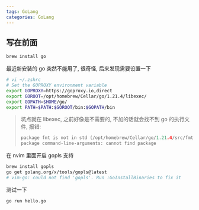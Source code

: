 ```yaml
---
tags: GoLang
categories: GoLang
---
```


## 写在前面

```bash
brew install go
```



最近新安装的 go 突然不能用了, 很奇怪, 后来发现需要设置一下

```bash
# vi ~/.zshrc
# Set the GOPROXY environment variable
export GOPROXY=https://goproxy.io,direct
export GOROOT=/opt/homebrew/Cellar/go/1.21.4/libexec/
export GOPATH=$HOME/go/
export PATH=$PATH:$GOROOT/bin:$GOPATH/bin
```

>   坑点就在 libexec, 之前好像是不需要的, 不加的话就会找不到 go 的执行文件, 报错:
>
>   ```c
>   package fmt is not in std (/opt/homebrew/Cellar/go/1.21.4/src/fmt)
>   package command-line-arguments: cannot find package
>   ```



在 nvim 里面开启 gopls 支持

```bash
brew install gopls
go get golang.org/x/tools/gopls@latest
# vim-go: could not find 'gopls'. Run :GoInstallBinaries to fix it
```



测试一下

```bash
go run hello.go
```

